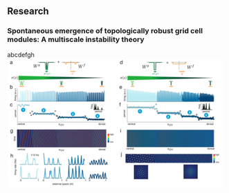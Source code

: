 ## Research

### Spontaneous emergence of topologically robust grid cell modules: A multiscale instability theory
abcdefgh
<img src="https://github.com/mikailkhona/mikailkhona.github.io/blob/main/content/gridcellmodules.png?raw=true" width="500" height="300" alt="Sublime's custom image"> 

